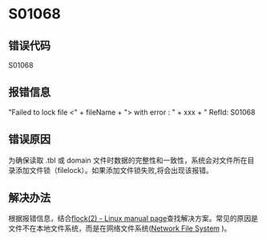 # S01068

## 错误代码

S01068

## 报错信息

"Failed to lock file <" + fileName + "> with error : " + xxx + " RefId: S01068

## 错误原因

为确保读取 .tbl 或 domain 文件时数据的完整性和一致性，系统会对文件所在目录添加文件锁（filelock）。如果添加文件锁失败,将会出现该报错。

## 解决办法

根据报错信息，结合[flock(2) - Linux manual
page](https://man7.org/linux/man-pages/man2/flock.2.html)查找解决方案。常见的原因是文件不在本地文件系统，而是在网络文件系统([Network File System](https://en.wikipedia.org/wiki/Network_File_System) )。

